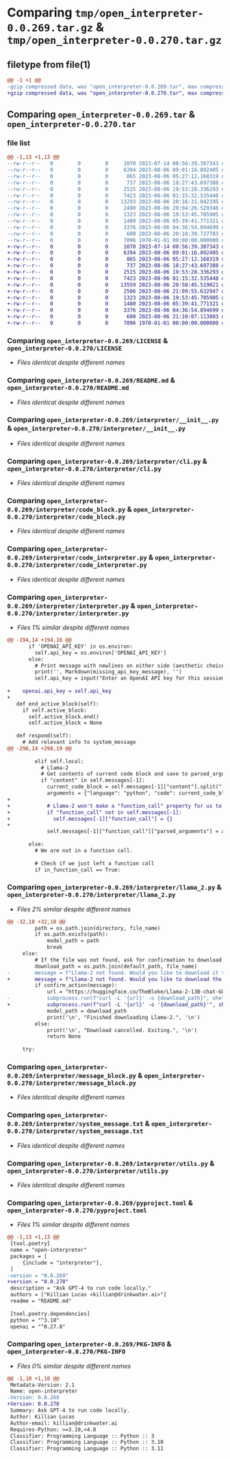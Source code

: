 # Comparing `tmp/open_interpreter-0.0.269.tar.gz` & `tmp/open_interpreter-0.0.270.tar.gz`

## filetype from file(1)

```diff
@@ -1 +1 @@
-gzip compressed data, was "open_interpreter-0.0.269.tar", max compression
+gzip compressed data, was "open_interpreter-0.0.270.tar", max compression
```

## Comparing `open_interpreter-0.0.269.tar` & `open_interpreter-0.0.270.tar`

### file list

```diff
@@ -1,13 +1,13 @@
--rw-r--r--   0        0        0     1070 2023-07-14 08:56:39.307343 open_interpreter-0.0.269/LICENSE
--rw-r--r--   0        0        0     6394 2023-08-06 09:01:16.892405 open_interpreter-0.0.269/README.md
--rw-r--r--   0        0        0      865 2023-08-06 05:27:12.168319 open_interpreter-0.0.269/interpreter/__init__.py
--rw-r--r--   0        0        0      737 2023-08-06 18:27:43.697388 open_interpreter-0.0.269/interpreter/cli.py
--rw-r--r--   0        0        0     2515 2023-08-06 19:53:28.336293 open_interpreter-0.0.269/interpreter/code_block.py
--rw-r--r--   0        0        0     7423 2023-08-06 01:15:32.535448 open_interpreter-0.0.269/interpreter/code_interpreter.py
--rw-r--r--   0        0        0    13293 2023-08-06 20:16:31.042195 open_interpreter-0.0.269/interpreter/interpreter.py
--rw-r--r--   0        0        0     2490 2023-08-06 20:04:26.529346 open_interpreter-0.0.269/interpreter/llama_2.py
--rw-r--r--   0        0        0     1323 2023-08-06 19:53:45.705905 open_interpreter-0.0.269/interpreter/message_block.py
--rw-r--r--   0        0        0     1480 2023-08-06 05:39:41.771321 open_interpreter-0.0.269/interpreter/system_message.txt
--rw-r--r--   0        0        0     3376 2023-08-06 04:36:54.894699 open_interpreter-0.0.269/interpreter/utils.py
--rw-r--r--   0        0        0      600 2023-08-06 20:18:39.727783 open_interpreter-0.0.269/pyproject.toml
--rw-r--r--   0        0        0     7096 1970-01-01 00:00:00.000000 open_interpreter-0.0.269/PKG-INFO
+-rw-r--r--   0        0        0     1070 2023-07-14 08:56:39.307343 open_interpreter-0.0.270/LICENSE
+-rw-r--r--   0        0        0     6394 2023-08-06 09:01:16.892405 open_interpreter-0.0.270/README.md
+-rw-r--r--   0        0        0      865 2023-08-06 05:27:12.168319 open_interpreter-0.0.270/interpreter/__init__.py
+-rw-r--r--   0        0        0      737 2023-08-06 18:27:43.697388 open_interpreter-0.0.270/interpreter/cli.py
+-rw-r--r--   0        0        0     2515 2023-08-06 19:53:28.336293 open_interpreter-0.0.270/interpreter/code_block.py
+-rw-r--r--   0        0        0     7423 2023-08-06 01:15:32.535448 open_interpreter-0.0.270/interpreter/code_interpreter.py
+-rw-r--r--   0        0        0    13559 2023-08-06 20:58:45.519021 open_interpreter-0.0.270/interpreter/interpreter.py
+-rw-r--r--   0        0        0     2506 2023-08-06 21:09:55.632947 open_interpreter-0.0.270/interpreter/llama_2.py
+-rw-r--r--   0        0        0     1323 2023-08-06 19:53:45.705905 open_interpreter-0.0.270/interpreter/message_block.py
+-rw-r--r--   0        0        0     1480 2023-08-06 05:39:41.771321 open_interpreter-0.0.270/interpreter/system_message.txt
+-rw-r--r--   0        0        0     3376 2023-08-06 04:36:54.894699 open_interpreter-0.0.270/interpreter/utils.py
+-rw-r--r--   0        0        0      600 2023-08-06 21:10:07.113803 open_interpreter-0.0.270/pyproject.toml
+-rw-r--r--   0        0        0     7096 1970-01-01 00:00:00.000000 open_interpreter-0.0.270/PKG-INFO
```

### Comparing `open_interpreter-0.0.269/LICENSE` & `open_interpreter-0.0.270/LICENSE`

 * *Files identical despite different names*

### Comparing `open_interpreter-0.0.269/README.md` & `open_interpreter-0.0.270/README.md`

 * *Files identical despite different names*

### Comparing `open_interpreter-0.0.269/interpreter/__init__.py` & `open_interpreter-0.0.270/interpreter/__init__.py`

 * *Files identical despite different names*

### Comparing `open_interpreter-0.0.269/interpreter/cli.py` & `open_interpreter-0.0.270/interpreter/cli.py`

 * *Files identical despite different names*

### Comparing `open_interpreter-0.0.269/interpreter/code_block.py` & `open_interpreter-0.0.270/interpreter/code_block.py`

 * *Files identical despite different names*

### Comparing `open_interpreter-0.0.269/interpreter/code_interpreter.py` & `open_interpreter-0.0.270/interpreter/code_interpreter.py`

 * *Files identical despite different names*

### Comparing `open_interpreter-0.0.269/interpreter/interpreter.py` & `open_interpreter-0.0.270/interpreter/interpreter.py`

 * *Files 1% similar despite different names*

```diff
@@ -194,14 +194,16 @@
       if 'OPENAI_API_KEY' in os.environ:
         self.api_key = os.environ['OPENAI_API_KEY']
       else:
         # Print message with newlines on either side (aesthetic choice)
         print('', Markdown(missing_api_key_message), '')
         self.api_key = input("Enter an OpenAI API key for this session:\n")
 
+    openai.api_key = self.api_key
+
   def end_active_block(self):
     if self.active_block:
       self.active_block.end()
       self.active_block = None
 
   def respond(self):
     # Add relevant info to system_message
@@ -296,14 +298,19 @@
 
         elif self.local:
           # Llama-2
           # Get contents of current code block and save to parsed_arguments, under function_call
           if "content" in self.messages[-1]:
             current_code_block = self.messages[-1]["content"].split("```")[-1]
             arguments = {"language": "python", "code": current_code_block}
+            
+            # Llama-2 won't make a "function_call" property for us to store this under, so:
+            if "function_call" not in self.messages[-1]:
+              self.messages[-1]["function_call"] = {}
+              
             self.messages[-1]["function_call"]["parsed_arguments"] = arguments
 
       else:
         # We are not in a function call.
 
         # Check if we just left a function call
         if in_function_call == True:
```

### Comparing `open_interpreter-0.0.269/interpreter/llama_2.py` & `open_interpreter-0.0.270/interpreter/llama_2.py`

 * *Files 2% similar despite different names*

```diff
@@ -32,18 +32,18 @@
         path = os.path.join(directory, file_name)
         if os.path.exists(path):
             model_path = path
             break
     else:
         # If the file was not found, ask for confirmation to download it
         download_path = os.path.join(default_path, file_name)
-        message = f"Llama-2 not found. Would you like to download it to `{download_path}`?"
+        message = f"Llama-2 not found. Would you like to download the `6.9GB` file to `{download_path}`?"
         if confirm_action(message):
             url = "https://huggingface.co/TheBloke/Llama-2-13B-chat-GGML/resolve/main/llama-2-13b-chat.ggmlv3.q4_0.bin"
-            subprocess.run(f"curl -L '{url}' -o {download_path}", shell=True)
+            subprocess.run(f"curl -L '{url}' -o '{download_path}'", shell=True)
             model_path = download_path
             print('\n', "Finished downloading Llama-2.", '\n')
         else:
             print('\n', "Download cancelled. Exiting.", '\n')
             return None
 
     try:
```

### Comparing `open_interpreter-0.0.269/interpreter/message_block.py` & `open_interpreter-0.0.270/interpreter/message_block.py`

 * *Files identical despite different names*

### Comparing `open_interpreter-0.0.269/interpreter/system_message.txt` & `open_interpreter-0.0.270/interpreter/system_message.txt`

 * *Files identical despite different names*

### Comparing `open_interpreter-0.0.269/interpreter/utils.py` & `open_interpreter-0.0.270/interpreter/utils.py`

 * *Files identical despite different names*

### Comparing `open_interpreter-0.0.269/pyproject.toml` & `open_interpreter-0.0.270/pyproject.toml`

 * *Files 1% similar despite different names*

```diff
@@ -1,13 +1,13 @@
 [tool.poetry]
 name = "open-interpreter"
 packages = [
     {include = "interpreter"},
 ]
-version = "0.0.269"
+version = "0.0.270"
 description = "Ask GPT-4 to run code locally."
 authors = ["Killian Lucas <killian@drinkwater.ai>"]
 readme = "README.md"
 
 [tool.poetry.dependencies]
 python = "^3.10"
 openai = "^0.27.8"
```

### Comparing `open_interpreter-0.0.269/PKG-INFO` & `open_interpreter-0.0.270/PKG-INFO`

 * *Files 0% similar despite different names*

```diff
@@ -1,10 +1,10 @@
 Metadata-Version: 2.1
 Name: open-interpreter
-Version: 0.0.269
+Version: 0.0.270
 Summary: Ask GPT-4 to run code locally.
 Author: Killian Lucas
 Author-email: killian@drinkwater.ai
 Requires-Python: >=3.10,<4.0
 Classifier: Programming Language :: Python :: 3
 Classifier: Programming Language :: Python :: 3.10
 Classifier: Programming Language :: Python :: 3.11
```

